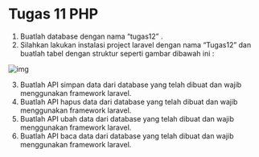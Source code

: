 # Tugas 11 PHP

1. Buatlah database dengan nama “tugas12” .
2. Silahkan lakukan instalasi project laravel dengan nama “Tugas12” dan buatlah tabel dengan struktur seperti gambar dibawah ini :

![img](https://lh3.googleusercontent.com/ANBUFGfMsoc5NZknh8QHVCiiQiUKfGCl2A02RwL_fj6H8r67lOhM1iUIB7PJ0OTEoJ9tXgJHi0X2JQSXg_qqV1ho--6n4zaBnLDh1NPp4-V0RxVZ2l1RcDcPIpv_GLr3Qxnmqp9j)

3. Buatlah API simpan data dari database yang telah dibuat dan wajib menggunakan framework laravel.
4. Buatlah API hapus data dari database yang telah dibuat dan wajib menggunakan framework laravel.
5. Buatlah API ubah data dari database yang telah dibuat dan wajib menggunakan framework laravel.
6. Buatlah API baca data dari database yang telah dibuat dan wajib menggunakan framework laravel.

